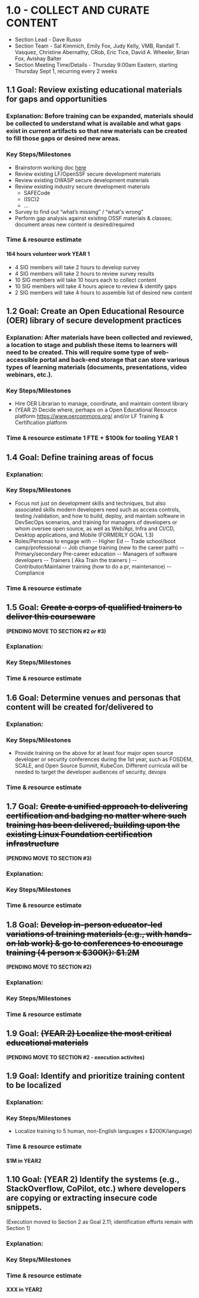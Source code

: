 # 1.0 - COLLECT AND CURATE CONTENT
- Section Lead - Dave Russo
- Section Team - Sal Kimmich, Emily Fox, Judy Kelly, VMB, Randall T. Vasquez, Christine Abernathy, CRob, Eric Tice, David A. Wheeler, Brian Fox, Avishay Balter
- Section Meeting Time/Details - Thursday 9:00am Eastern, starting Thursday Sept 1, recurring every 2 weeks 



## 1.1 Goal: Review existing educational materials for gaps and opportunities
### Explanation: Before training can be expanded, materials should be collected to understand what is available and what gaps exist in current artifacts so that new materials can be created to fill those gaps or desired new areas.   
### Key Steps/Milestones 
- Brainstorm working doc [here](https://docs.google.com/document/d/1BHJ1EMtP_3mVqW6e97qRcwwWkP6b3o8R47KJ0gxJuHo/edit#heading=h.jwsf7ry1xgui)
- Review existing LF/OpenSSF secure development materials
- Review existing OWASP secure development materials
- Review existing industry secure development materials
  - SAFECode
  - (ISC)2
  - …
- Survey to find out “what’s missing” / “what's wrong”
- Perform gap analysis against existing OSSF materials & classes; document areas new content is desired/required
### Time & resource estimate
#### 164 hours volunteer work YEAR 1
- 4 SIG members will take 2 hours to develop survey
- 4 SIG members will take 2 hours to review survey results
- 10 SIG members will take 10 hours each to collect content
- 10 SIG members will take 4 hours apiece to review & identify gaps
- 2 SIG members will take 4 hours to assemble list of desired new content 


## 1.2 Goal: Create an Open Educational Resource (OER) library of secure development practices
### Explanation: After materials have been collected and reviewed, a location to stage and publish these items to learners will need to be created.  This will require some type of web-accessible portal and back-end storage that can store various types of learning materials (documents, presentations, video webinars, etc.).
### Key Steps/Milestones 
- Hire OER Librarian to manage, coordinate, and maintain content library
- (YEAR 2) Decide where, perhaps on a Open Educational Resource platform https://www.oercommons.org/ and/or LF Training & Certification platform
### Time & resource estimate 1 FTE + $100k for tooling YEAR 1
 
 
## 1.4 Goal: Define training areas of focus
### Explanation:  
### Key Steps/Milestones 
- Focus not just on development skills and techniques, but also associated skills modern developers need such as access controls, testing /validation, and how to build, deploy, and maintain software in DevSecOps scenarios, and training for managers of developers or whom oversee open source, as well as Web/Api, Infra and CI/CD, Desktop applications, and Mobile (FORMERLY GOAL 1.3)
- Roles/Personas to engage with
-- Higher Ed
-- Trade school/boot camp/professional
-- Job change training (new to the career path)
-- Primary/secondary Pre-career education
-- Managers of software developers
-- Trainers ( Aka Train the trainers )
-- Contributor/Maintainer training (how to do a pr, maintenance)
-- Compliance
### Time & resource estimate 


## 1.5 Goal: ~~Create a corps of qualified trainers to deliver this courseware~~
**(PENDING MOVE TO SECTION #2 or #3)**
### Explanation:  
### Key Steps/Milestones 
### Time & resource estimate 


## 1.6 Goal: Determine venues and personas that content will be created for/delivered to 
### Explanation:  
### Key Steps/Milestones 
- Provide training on the above for at least four major open source developer or security conferences during the 1st year, such as FOSDEM, SCALE, and Open Source Summit, KubeCon. Different curricula will be needed to target the developer audiences of security, devops
### Time & resource estimate 


## 1.7 Goal: ~~Create a unified approach to delivering certification and badging no matter where such training has been delivered, building upon the existing Linux Foundation certification infrastructure~~
**(PENDING MOVE TO SECTION #3)**
### Explanation:  
### Key Steps/Milestones 
### Time & resource estimate 


## 1.8 Goal: ~~Develop in-person educator-led variations of training materials (e.g., with hands-on lab work) & go to conferences to encourage training (4 person x $300K): $1.2M~~
**(PENDING MOVE TO SECTION #2)**
### Explanation:  
### Key Steps/Milestones
### Time & resource estimate 


## 1.9 Goal: ~~(YEAR 2) Localize the most critical educational materials~~
**(PENDING MOVE TO SECTION #2 - execution activites)**
## 1.9 Goal:  Identify and prioritize training content to be localized
### Explanation:  
### Key Steps/Milestones 
- Localize training to 5 human, non-English languages x $200K/language)
### Time & resource estimate 
#### $1M in YEAR2


## 1.10 Goal: (YEAR 2) Identify the systems (e.g., StackOverflow, CoPilot, etc.) where developers are copying or extracting insecure code snippets.
(Execution moved to Section 2 as Goal 2.11; identification efforts remain with Section 1)
### Explanation:  
### Key Steps/Milestones 
### Time & resource estimate 
#### XXX in YEAR2
